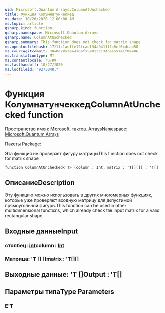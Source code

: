 ```yaml
---
uid: Microsoft.Quantum.Arrays.ColumnAtUnchecked
title: Функция Колумнатунчеккед
ms.date: 10/26/2020 12:00:00 AM
ms.topic: article
qsharp.kind: function
qsharp.namespace: Microsoft.Quantum.Arrays
qsharp.name: ColumnAtUnchecked
qsharp.summary: This function does not check for matrix shape
ms.openlocfilehash: 17211c1ae1fe12fcadf34a9411f9b0cf0cdcab50
ms.sourcegitcommit: 29e0d88a30e4166fa580132124b0eb57e1f0e986
ms.translationtype: MT
ms.contentlocale: ru-RU
ms.lasthandoff: 10/27/2020
ms.locfileid: "92730401"
---
```

# <a name="columnatunchecked-function"></a><span data-ttu-id="0b382-102">Функция Колумнатунчеккед</span><span class="sxs-lookup"><span data-stu-id="0b382-102">ColumnAtUnchecked function</span></span>

<span data-ttu-id="0b382-103">Пространство имен: [Microsoft. тактов. Arrays](xref:Microsoft.Quantum.Arrays)</span><span class="sxs-lookup"><span data-stu-id="0b382-103">Namespace: [Microsoft.Quantum.Arrays](xref:Microsoft.Quantum.Arrays)</span></span>

<span data-ttu-id="0b382-104">Пакеты [](https://nuget.org/packages/)</span><span class="sxs-lookup"><span data-stu-id="0b382-104">Package: [](https://nuget.org/packages/)</span></span>


<span data-ttu-id="0b382-105">Эта функция не проверяет фигуру матрицы</span><span class="sxs-lookup"><span data-stu-id="0b382-105">This function does not check for matrix shape</span></span>

```qsharp
function ColumnAtUnchecked<'T> (column : Int, matrix : 'T[][]) : 'T[]
```


## <a name="description"></a><span data-ttu-id="0b382-106">Описание</span><span class="sxs-lookup"><span data-stu-id="0b382-106">Description</span></span>

<span data-ttu-id="0b382-107">Эту функцию можно использовать в других многомерных функциях, которые уже проверяют входную матрицу для допустимой прямоугольной фигуры.</span><span class="sxs-lookup"><span data-stu-id="0b382-107">This function can be used in other multidimensional functions, which already check the input matrix for a valid rectangular shape.</span></span>

## <a name="input"></a><span data-ttu-id="0b382-108">Входные данные</span><span class="sxs-lookup"><span data-stu-id="0b382-108">Input</span></span>

### <a name="column--int"></a><span data-ttu-id="0b382-109">столбец: [int](xref:microsoft.quantum.lang-ref.int)</span><span class="sxs-lookup"><span data-stu-id="0b382-109">column : [Int](xref:microsoft.quantum.lang-ref.int)</span></span>




### <a name="matrix--t"></a><span data-ttu-id="0b382-110">Матрица: 'T [] []</span><span class="sxs-lookup"><span data-stu-id="0b382-110">matrix : 'T[][]</span></span>





## <a name="output--t"></a><span data-ttu-id="0b382-111">Выходные данные: 'T []</span><span class="sxs-lookup"><span data-stu-id="0b382-111">Output : 'T[]</span></span>



## <a name="type-parameters"></a><span data-ttu-id="0b382-112">Параметры типа</span><span class="sxs-lookup"><span data-stu-id="0b382-112">Type Parameters</span></span>

### <a name="t"></a><span data-ttu-id="0b382-113">Е</span><span class="sxs-lookup"><span data-stu-id="0b382-113">'T</span></span>

